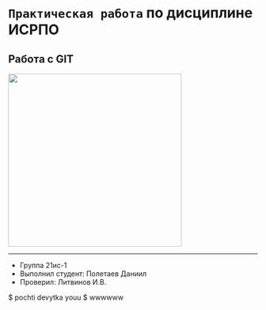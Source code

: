 # ``Практическая работа`` по дисциплине ИСРПО

## Работа с GIT

<p><img src="https://yandex.ru/images/search?from=tabbar&img_url=https%3A%2F%2Fwww.nastol.com.ua%2Fdownload.php%3Fimg%3D201308%2F1920x1200%2Fnastol.com.ua-56174.jpg&lr=142943&pos=11&rpt=simage&text=%D0%BE%D0%B1%D0%B5%D0%B7%D1%8C%D1%8F%D0%BD%D0%B0%20%D0%BA%D0%B0%D1%80%D1%82%D0%B8%D0%BD%D0%BA%D0%B0" width = "350"></p>

<p><a href="https://vseigru.net/ogon-i-voda/33014-igra-ogon-i-voda-6-skazki.html"></a></p>

-----

* Группа 21ис-1
* Выполнил студент: Полетаев Даниил
* Проверил: Литвинов И.В.

$ pochti devytka youu
$ wwwwww